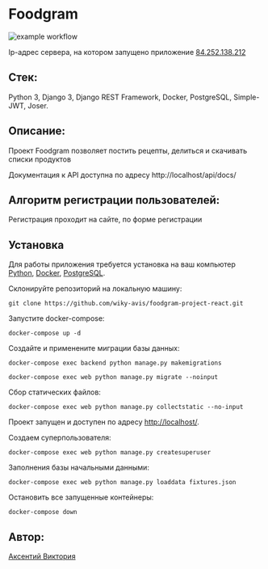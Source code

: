 # Foodgram

![example workflow](https://github.com/wiky-avis/foodgram-project-react/actions/workflows/foodgram_workflow.yml/badge.svg)

Ip-адрес сервера, на котором запущено приложение [84.252.138.212](http://84.252.138.212/)

## Стек: 
Python 3, Django 3, Django REST Framework, Docker, PostgreSQL, Simple-JWT, Joser.

## Описание:
Проект Foodgram позволяет постить рецепты, делиться и скачивать списки продуктов

Документация к API доступна по адресу http://localhost/api/docs/

## Алгоритм регистрации пользователей:
Регистрация проходит на сайте, по форме регистрации

## Установка
Для работы приложения требуется установка на ваш компьютер [Python](https://www.python.org/downloads/), [Docker](https://hub.docker.com/editions/community/docker-ce-desktop-windows), [PostgreSQL](https://postgrespro.ru/windows).

Склонируйте репозиторий на локальную машину:

  `git clone https://github.com/wiky-avis/foodgram-project-react.git`

Запустите docker-compose:

  `docker-compose up -d`

Создайте и применените миграции базы данных:

  `docker-compose exec backend python manage.py makemigrations`

  `docker-compose exec web python manage.py migrate --noinput`

Сбор статических файлов:

  `docker-compose exec web python manage.py collectstatic --no-input`
  
Проект запущен и доступен по адресу [http://localhost/](http://localhost/).

Создаем суперпользователя:

  `docker-compose exec web python manage.py createsuperuser`

Заполнения базы начальными данными:

  `docker-compose exec web python manage.py loaddata fixtures.json`

Остановить все запущенные контейнеры:

  `docker-compose down`

## Автор:
[Аксентий Виктория](https://github.com/wiky-avis)
